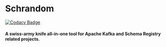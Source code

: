 # Schrandom
[![Codacy Badge](https://app.codacy.com/project/badge/Grade/e76dfd3f2eca4063a79c40018d1440ab)](https://www.codacy.com/gh/Lockdain/schrandom/dashboard?utm_source=github.com&amp;utm_medium=referral&amp;utm_content=Lockdain/schrandom&amp;utm_campaign=Badge_Grade)

#### A swiss-army knife all-in-one tool for Apache Kafka and Schema Registry related projects.